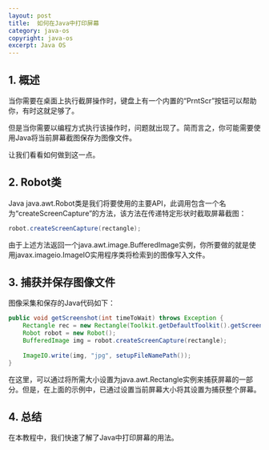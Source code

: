 ```yaml
---
layout: post
title:  如何在Java中打印屏幕
category: java-os
copyright: java-os
excerpt: Java OS
---
```


## 1. 概述

当你需要在桌面上执行截屏操作时，键盘上有一个内置的“PrntScr”按钮可以帮助你，有时这就足够了。

但是当你需要以编程方式执行该操作时，问题就出现了。简而言之，你可能需要使用Java将当前屏幕截图保存为图像文件。

让我们看看如何做到这一点。

## 2. Robot类

Java java.awt.Robot类是我们将要使用的主要API，此调用包含一个名为“createScreenCapture”的方法，该方法在传递特定形状时截取屏幕截图：

```java
robot.createScreenCapture(rectangle);
```

由于上述方法返回一个java.awt.image.BufferedImage实例，你所要做的就是使用javax.imageio.ImageIO实用程序类将检索到的图像写入文件。

## 3. 捕获并保存图像文件

图像采集和保存的Java代码如下：

```java
public void getScreenshot(int timeToWait) throws Exception {
    Rectangle rec = new Rectangle(Toolkit.getDefaultToolkit().getScreenSize());
    Robot robot = new Robot();
    BufferedImage img = robot.createScreenCapture(rectangle);
    
    ImageIO.write(img, "jpg", setupFileNamePath());
}
```

在这里，可以通过将所需大小设置为java.awt.Rectangle实例来捕获屏幕的一部分。但是，在上面的示例中，已通过设置当前屏幕大小将其设置为捕获整个屏幕。

## 4. 总结

在本教程中，我们快速了解了Java中打印屏幕的用法。